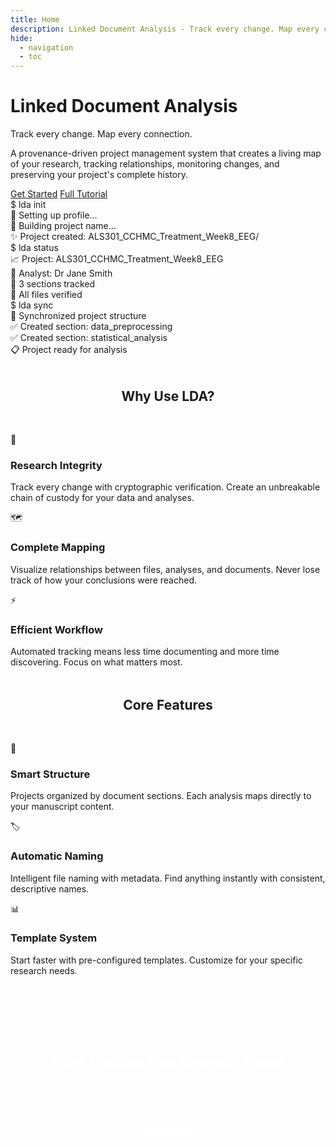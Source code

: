 ```yaml
---
title: Home
description: Linked Document Analysis - Track every change. Map every connection.
hide:
  - navigation
  - toc
---
```


<div class="hero-section">
  <h1 class="hero-title">Linked Document Analysis</h1>
  <p class="hero-subtitle">Track every change. Map every connection.</p>
  <p class="hero-subtitle">
    A provenance-driven project management system that creates a living map of your research, 
    tracking relationships, monitoring changes, and preserving your project's complete history.
  </p>
  <div class="button-group">
    <a href="quickstart/" class="primary-button">Get Started</a>
    <a href="tutorial/" class="secondary-button">Full Tutorial</a>
  </div>
</div>

<div class="terminal-block">
  <div class="terminal-line">
    <span class="terminal-prompt">$</span>
    <span class="terminal-command">lda init</span>
  </div>
  <div class="terminal-line terminal-output">👤 Setting up profile...</div>
  <div class="terminal-line terminal-output">📝 Building project name...</div>
  <div class="terminal-line terminal-output">✨ Project created: ALS301_CCHMC_Treatment_Week8_EEG/</div>
  
  <div class="terminal-line">
    <span class="terminal-prompt">$</span>
    <span class="terminal-command">lda status</span>
  </div>
  <div class="terminal-line terminal-output">📈 Project: ALS301_CCHMC_Treatment_Week8_EEG</div>
  <div class="terminal-line terminal-output">👤 Analyst: Dr Jane Smith</div>
  <div class="terminal-line terminal-output">📝 3 sections tracked</div>
  <div class="terminal-line terminal-output">🔗 All files verified</div>
  
  <div class="terminal-line">
    <span class="terminal-prompt">$</span>
    <span class="terminal-command">lda sync</span>
  </div>
  <div class="terminal-line terminal-output">🔄 Synchronized project structure</div>
  <div class="terminal-line terminal-output">✅ Created section: data_preprocessing</div>
  <div class="terminal-line terminal-output">✅ Created section: statistical_analysis</div>
  <div class="terminal-line terminal-output">📋 Project ready for analysis</div>
</div>

<h2 style="text-align: center; margin: 3rem 0;">Why Use LDA?</h2>

<div class="feature-grid">
  <div class="feature-card">
    <div class="feature-icon">🔬</div>
    <h3 class="feature-title">Research Integrity</h3>
    <p class="feature-description">Track every change with cryptographic verification. Create an unbreakable chain of custody for your data and analyses.</p>
  </div>
  <div class="feature-card">
    <div class="feature-icon">🗺️</div>
    <h3 class="feature-title">Complete Mapping</h3>
    <p class="feature-description">Visualize relationships between files, analyses, and documents. Never lose track of how your conclusions were reached.</p>
  </div>
  <div class="feature-card">
    <div class="feature-icon">⚡</div>
    <h3 class="feature-title">Efficient Workflow</h3>
    <p class="feature-description">Automated tracking means less time documenting and more time discovering. Focus on what matters most.</p>
  </div>
</div>

<h2 style="text-align: center; margin: 3rem 0;">Core Features</h2>

<div class="feature-grid">
  <div class="feature-card">
    <div class="feature-icon">📁</div>
    <h3 class="feature-title">Smart Structure</h3>
    <p class="feature-description">Projects organized by document sections. Each analysis maps directly to your manuscript content.</p>
  </div>
  <div class="feature-card">
    <div class="feature-icon">🏷️</div>
    <h3 class="feature-title">Automatic Naming</h3>
    <p class="feature-description">Intelligent file naming with metadata. Find anything instantly with consistent, descriptive names.</p>
  </div>
  <div class="feature-card">
    <div class="feature-icon">📊</div>
    <h3 class="feature-title">Template System</h3>
    <p class="feature-description">Start faster with pre-configured templates. Customize for your specific research needs.</p>
  </div>
</div>

<div style="background-color: var(--md-primary-fg-color); color: white; text-align: center; padding: 3rem 2rem; margin-top: 3rem;">
  <h2 style="color: white; margin-bottom: 1rem;">Start Tracking Your Research Today</h2>
  <p style="font-size: 1.1rem; margin-bottom: 2rem; opacity: 0.9;">Join hundreds of researchers using LDA for precise project management.</p>
  <a href="quickstart/" class="primary-button primary-button-inverted" style="background-color: white; color: var(--md-primary-fg-color) !important;">Get Started</a>
</div>